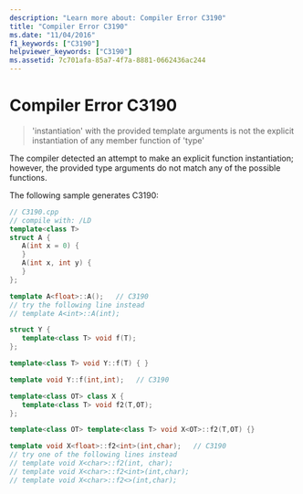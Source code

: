 ```yaml
---
description: "Learn more about: Compiler Error C3190"
title: "Compiler Error C3190"
ms.date: "11/04/2016"
f1_keywords: ["C3190"]
helpviewer_keywords: ["C3190"]
ms.assetid: 7c701afa-85a7-4f7a-8881-0662436ac244
---
```

# Compiler Error C3190

> 'instantiation' with the provided template arguments is not the explicit instantiation of any member function of 'type'

The compiler detected an attempt to make an explicit function instantiation; however, the provided type arguments do not match any of the possible functions.

The following sample generates C3190:

```cpp
// C3190.cpp
// compile with: /LD
template<class T>
struct A {
   A(int x = 0) {
   }
   A(int x, int y) {
   }
};

template A<float>::A();   // C3190
// try the following line instead
// template A<int>::A(int);

struct Y {
   template<class T> void f(T);
};

template<class T> void Y::f(T) { }

template void Y::f(int,int);   // C3190

template<class OT> class X {
   template<class T> void f2(T,OT);
};

template<class OT> template<class T> void X<OT>::f2(T,OT) {}

template void X<float>::f2<int>(int,char);   // C3190
// try one of the following lines instead
// template void X<char>::f2(int, char);
// template void X<char>::f2<int>(int,char);
// template void X<char>::f2<>(int,char);
```
